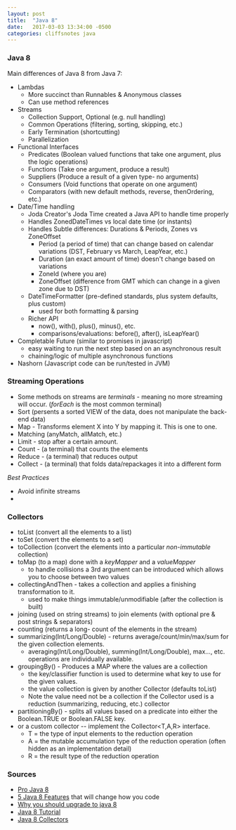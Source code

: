 ```yaml
---
layout: post
title:  "Java 8"
date:   2017-03-03 13:34:00 -0500
categories: cliffsnotes java
---
```


### Java 8 ###

Main differences of Java 8 from Java 7:

 - Lambdas
 	- More succinct than  Runnables & Anonymous classes
 	- Can use method references
 - Streams
 	- Collection Support, Optional (e.g. null handling)
 	- Common Operations (filtering, sorting, skipping, etc.)
 	- Early Termination (shortcutting)
 	- Parallelization
 - Functional Interfaces
   - Predicates (Boolean valued functions that take one argument, plus the logic operations)
   - Functions (Take one argument, produce a result)
   - Suppliers (Produce a result of a given type- no arguments)
   - Consumers (Void functions that operate on one argument)
   - Comparators (with new default methods, reverse, thenOrdering, etc.)
 - Date/Time handling
   - Joda Creator's Joda Time created a Java API to handle time properly
   - Handles ZonedDateTimes vs local date time (or instants)
   - Handles Subtle differences: Durations & Periods, Zones vs ZoneOffset
     + Period (a period of time) that can change based on calendar variations
       (DST, February vs March, LeapYear, etc.)
     + Duration (an exact amount of time) doesn't change based on variations
     + ZoneId (where you are)
     + ZoneOffset (difference from GMT which can change in a given zone due to DST)
   - DateTimeFormatter (pre-defined standards, plus system defaults, plus custom)
   	 + used for both formatting & parsing
   - Richer API
   	 +  now(), with(), plus(), minus(), etc.
   	 + comparisons/evaluations: before(), after(), isLeapYear()
 - Completable Future (similar to promises in javascript)
 	 - easy waiting to run the next step based on an asynchronous result
 	 - chaining/logic of multiple asynchronous functions
 - Nashorn (Javascript code can be run/tested in JVM)


### Streaming Operations ###
  - Some methods on streams are _terminals_ - meaning no more streaming will occur.  (_forEach_ is the most common terminal)
  - Sort (persents a sorted VIEW of the data, does not manipulate the back-end data)
  - Map - Transforms element X into Y by mapping it.  This is one to one.
  - Matching (anyMatch, allMatch, etc.)
  - Limit - stop after a certain amount.
  - Count - (a terminal) that counts the elements
  - Reduce - (a terminal) that reduces output
  - Collect - (a terminal) that folds data/repackages it into a different form

*Best Practices*
  - Avoid infinite streams
  -

### Collectors ###

  - toList (convert all the elements to a list)
  - toSet  (convert the elements to a set)
  - toCollection (convert the elements into a particular *non-immutable* collection)
  - toMap (to a map) done with a _keyMapper_ and a _valueMapper_
  	+ to handle collisions a 3rd argument can be introduced which allows you to choose between two values
  - collectingAndThen - takes a collection and applies a finishing transformation to it.
  	+ used to make things immutable/unmodifiable (after the collection is built)
  - joining (used on string streams) to join elements (with optional pre & post strings & separators)
  - counting (returns a long- count of the elements in the stream)
  - summarizing(Int/Long/Double)  - returns average/count/min/max/sum for the given collection elements.
    + averaging(Int/Long/Double), summing(Int/Long/Double), max..., etc. operations are individually available.
  - groupingBy() - Produces a MAP where the values are a collection
    + the key/classifier function is used to determine what key to use for the given values.
    + the value collection is given by another Collector (defaults toList)
    + Note the value need not be a collection if the Collector used is a reduction (summarizing, reducing, etc.) collector
  - partitioningBy() - splits all values based on a predicate into either the Boolean.TRUE or Boolean.FALSE key.
  - or a custom collector -- implement the Collector<T,A,R> interface.
    + T = the type of input elements to the reduction operation
    + A = the mutable accumulation type of the reduction operation (often hidden as an implementation detail)
    + R = the result type of the reduction operation






### Sources ###
  - [Pro Java 8]
  - [5 Java 8 Features] that will change how you code
  - [Why you should upgrade to java 8]
  - [Java 8 Tutorial]
  - [Java 8 Collectors]

[Pro Java 8]: http://www.apress.com/us/book/9781484206423
[5 Java 8 Features]: http://blog.takipi.com/5-features-in-java-8-that-will-change-how-you-code/
[Why you should upgrade to java 8]: https://www.toptal.com/java/why-you-need-to-upgrade-to-java-8-already
[Java 8 Tutorial]: http://winterbe.com/posts/2014/03/16/java-8-tutorial/
[Java 8 Collectors]: http://www.baeldung.com/java-8-collectors
